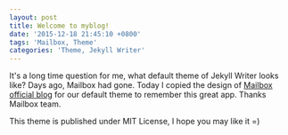 ```yaml
---
layout: post
title: Welcome to myblog!
date: '2015-12-18 21:45:10 +0800'
tags: 'Mailbox, Theme'
categories: 'Theme, Jekyll Writer'
---
```

It's a long time question for me, what default theme of Jekyll Writer looks like? Days ago, Mailbox had gone. Today I copied the design of [Mailbox official blog](https://blogs.dropbox.com/mailbox/) for our default theme to remember this great app. Thanks Mailbox team.

This theme is published under MIT License, I hope you may like it =)